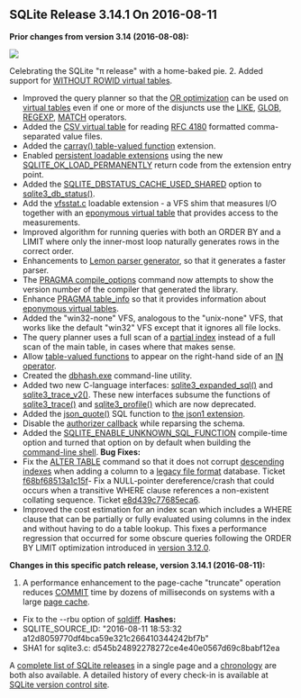 ## SQLite Release 3\.14\.1 On 2016\-08\-11

**Prior changes from version 3\.14 (2016\-08\-08\):**



![](../images/sqlitepie.jpg)  

Celebrating the SQLite "π release"
with a home\-baked pie.
2. Added support for [WITHOUT ROWID virtual tables](../vtab.html#worid).
- Improved the query planner so that the [OR optimization](../optoverview.html#or_opt) can
 be used on [virtual tables](../vtab.html) even if one or more of the disjuncts
 use the [LIKE](../lang_expr.html#like), [GLOB](../lang_expr.html#glob), [REGEXP](../lang_expr.html#regexp), [MATCH](../lang_expr.html#match) operators.
- Added the [CSV virtual table](../csv.html) for reading
 [RFC 4180](https://www.ietf.org/rfc/rfc4180.txt) formatted comma\-separated
 value files.
- Added the [carray() table\-valued function](../carray.html) extension.
- Enabled [persistent loadable extensions](../loadext.html#persist) using the new
 [SQLITE\_OK\_LOAD\_PERMANENTLY](../rescode.html#ok_load_permanently) return code from the extension
 entry point.
- Added the [SQLITE\_DBSTATUS\_CACHE\_USED\_SHARED](../c3ref/c_dbstatus_options.html#sqlitedbstatuscacheusedshared) option to [sqlite3\_db\_status()](../c3ref/db_status.html).
- Add the
 [vfsstat.c](https://www.sqlite.org/src/artifact?ci=trunk&filename=ext/misc/vfsstat.c)
 loadable extension \- a VFS shim that measures I/O
 together with an [eponymous virtual table](../vtab.html#epovtab) that provides access to the measurements.
- Improved algorithm for running queries with both an ORDER BY and a LIMIT where
 only the inner\-most loop naturally generates rows in the correct order.
- Enhancements to [Lemon parser generator](../lemon.html), so that it generates a
 faster parser.
- The [PRAGMA compile\_options](../pragma.html#pragma_compile_options) command now attempts to show the version number
 of the compiler that generated the library.
- Enhance [PRAGMA table\_info](../pragma.html#pragma_table_info) so that it provides information about
 [eponymous virtual tables](../vtab.html#epovtab).
- Added the "win32\-none" VFS, analogous to the "unix\-none" VFS, that works like
 the default "win32" VFS except that it ignores all file locks.
- The query planner uses a full scan of a [partial index](../partialindex.html) instead of a
 full scan of the main table, in cases where that makes sense.
- Allow [table\-valued functions](../vtab.html#tabfunc2) to appear on the right\-hand side of an [IN operator](../lang_expr.html#in_op).
- Created the [dbhash.exe](../dbhash.html) command\-line utility.
- Added two new C\-language interfaces: [sqlite3\_expanded\_sql()](../c3ref/expanded_sql.html) and
 [sqlite3\_trace\_v2()](../c3ref/trace_v2.html). These new interfaces subsume the functions of
 [sqlite3\_trace()](../c3ref/profile.html) and [sqlite3\_profile()](../c3ref/profile.html) which are now deprecated.
- Added the [json\_quote()](../json1.html#jquote) SQL function to [the json1 extension](../json1.html).
- Disable the [authorizer callback](../c3ref/set_authorizer.html) while reparsing the schema.
- Added the [SQLITE\_ENABLE\_UNKNOWN\_SQL\_FUNCTION](../compile.html#enable_unknown_sql_function) compile\-time option and turned that
 option on by default when building the [command\-line shell](../cli.html).
**Bug Fixes:**
- Fix the [ALTER TABLE](../lang_altertable.html) command so that it does not corrupt [descending indexes](../lang_createindex.html#descidx)
 when adding a column to a [legacy file format](../pragma.html#pragma_legacy_file_format) database. Ticket
 [f68bf68513a1c15f](https://www.sqlite.org/src/info/f68bf68513a1c15f)- Fix a NULL\-pointer dereference/crash that could occurs when a transitive WHERE
 clause references a non\-existent collating sequence. Ticket
 [e8d439c77685eca6](https://www.sqlite.org/src/info/e8d439c77685eca6).
- Improved the cost estimation for an index scan which includes a WHERE clause
 that can be partially or fully evaluated using columns in the index and without
 having to do a table lookup. This fixes a performance regression that occurred
 for some obscure queries following the ORDER BY LIMIT optimization introduced
 in [version 3\.12\.0](../releaselog/3_12_0.html).


**Changes in this specific patch release, version 3\.14\.1 (2016\-08\-11\):**


1. A performance enhancement to the page\-cache "truncate" operation
 reduces [COMMIT](../lang_transaction.html) time by dozens of milliseconds on systems with a
 large [page cache](../pragma.html#pragma_cache_size).
- Fix to the \-\-rbu option of [sqldiff](../sqldiff.html).
**Hashes:**
- SQLITE\_SOURCE\_ID: "2016\-08\-11 18:53:32 a12d8059770df4bca59e321c266410344242bf7b"
- SHA1 for sqlite3\.c: d545b24892278272ce4e40e0567d69c8babf12ea



A [complete list of SQLite releases](../changes.html)
 in a single page and a [chronology](../chronology.html) are both also available.
 A detailed history of every
 check\-in is available at
 [SQLite version control site](https://www.sqlite.org/src/timeline).




